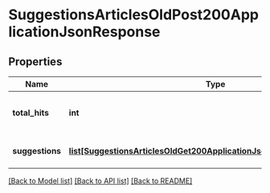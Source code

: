 # SuggestionsArticlesOldPost200ApplicationJsonResponse

## Properties
Name | Type | Description | Notes
------------ | ------------- | ------------- | -------------
**total_hits** | **int** | Number of total suggestions returned. | [optional] 
**suggestions** | [**list[SuggestionsArticlesOldGet200ApplicationJsonResponseSuggestions]**](SuggestionsArticlesOldGet200ApplicationJsonResponseSuggestions.md) | An array of Suggestion objects. | [optional] 

[[Back to Model list]](../README.md#documentation-for-models) [[Back to API list]](../README.md#documentation-for-api-endpoints) [[Back to README]](../README.md)


